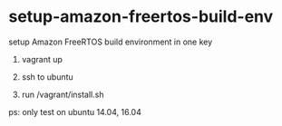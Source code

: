 # setup-amazon-freertos-build-env
setup Amazon FreeRTOS build environment in one key

1. vagrant up

2. ssh to ubuntu

3. run /vagrant/install.sh

ps: only test on ubuntu 14.04, 16.04
